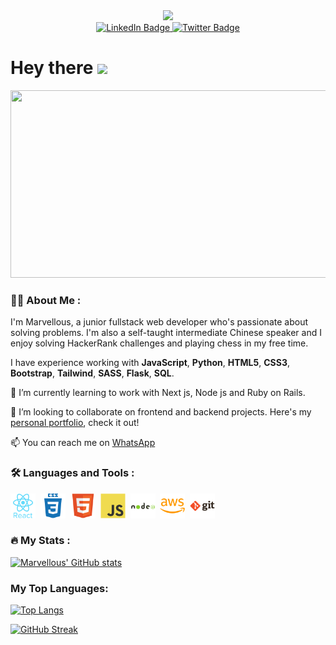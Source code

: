 <div id="header" align="center">
  <img src="https://media.giphy.com/media/M9gbBd9nbDrOTu1Mqx/giphy.gif" width="100"/>
</div>
<div id="badges" align="center">
  <a href="https://www.linkedin.com/in/marvellous-adeogun-4a4550216">
    <img src="https://img.shields.io/badge/LinkedIn-blue?style=for-the-badge&logo=linkedin&logoColor=white" alt="LinkedIn Badge"/>
  </a>
  <a href="https://twitter.com/MarsReborn?t=J89VEvz3LWThK9-ozxDSXQ&s=09">
    <img src="https://img.shields.io/badge/Twitter-blue?style=for-the-badge&logo=twitter&logoColor=white" alt="Twitter Badge"/>
  </a>
</div>

<h1>
  Hey there
  <img src="https://media.giphy.com/media/hvRJCLFzcasrR4ia7z/giphy.gif" width="30px"/>
</h1>
<div align="center">
  <img src="https://media.giphy.com/media/dWesBcTLavkZuG35MI/giphy.gif" width="600" height="300"/>
</div>

### :man_technologist: About Me :


I'm Marvellous, a junior fullstack web developer who's passionate about solving problems. I'm also a self-taught intermediate Chinese speaker and I enjoy solving HackerRank challenges and playing chess in my free time.

I have experience working with **JavaScript**, **Python**, **HTML5**, **CSS3**, **Bootstrap**, **Tailwind**, **SASS**, **Flask**, **SQL**.

🌱 I’m currently learning to work with Next js, Node js and Ruby on Rails.

👯 I’m looking to collaborate on frontend and backend projects.
Here's my [personal portfolio](https://marsreborn.netlify.app), check it out! 

📫 You can reach me on [WhatsApp](wa.me/+2349038852706)


### :hammer_and_wrench: Languages and Tools :

<div>
  <img src="https://github.com/devicons/devicon/blob/master/icons/react/react-original-wordmark.svg" title="React" alt="React" width="40" height="40"/>&nbsp;
  <img src="https://github.com/devicons/devicon/blob/master/icons/css3/css3-plain-wordmark.svg"  title="CSS3" alt="CSS" width="40" height="40"/>&nbsp;
  <img src="https://github.com/devicons/devicon/blob/master/icons/html5/html5-original.svg" title="HTML5" alt="HTML" width="40" height="40"/>&nbsp;
  <img src="https://github.com/devicons/devicon/blob/master/icons/javascript/javascript-original.svg" title="JavaScript" alt="JavaScript" width="40" height="40"/>&nbsp;
  <img src="https://github.com/devicons/devicon/blob/master/icons/nodejs/nodejs-original-wordmark.svg" title="NodeJS" alt="NodeJS" width="40" height="40"/>&nbsp;
  <img src="https://github.com/devicons/devicon/blob/master/icons/amazonwebservices/amazonwebservices-plain-wordmark.svg" title="AWS" alt="AWS" width="40" height="40"/>&nbsp;
  <img src="https://github.com/devicons/devicon/blob/master/icons/git/git-original-wordmark.svg" title="Git" **alt="Git" width="40" height="40"/>
</div>


### :fire: My Stats :

[![Marvellous' GitHub stats](https://github-readme-stats.vercel.app/api?username=MarsIncarnate&show_icons=true&theme=radical&include_all_commits=true)](https://github.com/MarsIncarnate/github-readme-stats)


### My Top Languages:

[![Top Langs](https://github-readme-stats.vercel.app/api/top-langs/?username=MarsIncarnate)](https://github.com/MarsIncarnate/github-readme-stats)

[![GitHub Streak](http://github-readme-streak-stats.herokuapp.com?user=MarsIncarnate&theme=dark&background=000000)](https://git.io/streak-stats)


